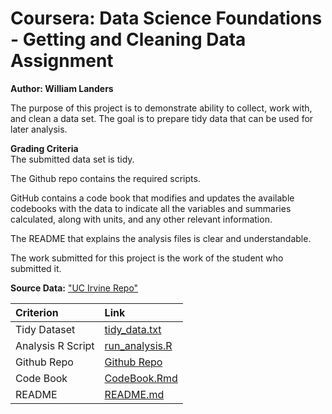 # Coursera: Data Science Foundations - Getting and Cleaning Data Assignment

**Author: William Landers**

The purpose of this project is to demonstrate ability to collect, work with, and clean a data set. The goal is to prepare tidy data that can be used for later analysis.   


**Grading Criteria**  
The submitted data set is tidy. 

The Github repo contains the required scripts.

GitHub contains a code book that modifies and updates the available codebooks with the data to indicate all the variables and summaries calculated, along with units, and any other relevant information.

The README that explains the analysis files is clear and understandable.

The work submitted for this project is the work of the student who submitted it.


**Source Data:**
["UC Irvine Repo"](https://d396qusza40orc.cloudfront.net/getdata%2Fprojectfiles%2FUCI%20HAR%20Dataset.zip)


| **Criterion** | **Link** |
|:----------|:-----|
|Tidy Dataset|[tidy_data.txt](https://github.com/w-lan/DataScienceFoundations-Getting_and_Cleaning_Data/blob/main/tidy_data.txt)
|Analysis R Script|[run_analysis.R](https://github.com/w-lan/DataScienceFoundations-Getting_and_Cleaning_Data/blob/main/run_analysis.R)
|Github Repo|[Github Repo](https://github.com/w-lan/DataScienceFoundations-Getting_and_Cleaning_Data/tree/main)
|Code Book|[CodeBook.Rmd](https://github.com/w-lan/DataScienceFoundations-Getting_and_Cleaning_Data/blob/main/CodeBook.Rmd)
|README|[README.md](https://github.com/w-lan/DataScienceFoundations-Getting_and_Cleaning_Data/edit/main/README.md) 
